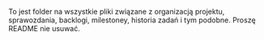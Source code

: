To jest folder na wszystkie pliki związane z organizacją projektu, sprawozdania, backlogi, milestoney, historia zadań i tym podobne. Proszę README nie usuwać.

